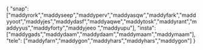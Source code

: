 {
  "snap":  ["maddyrork","maddyseep","maddyperv","maddyasqw","maddyfark","maddyyoot","maddyjes","maddydasf","maddyaqwe","maddytosk","maddyrant","maddyyus","maddyforty","maddyjeeo ","maddyupu"],
  "insta": ["maddygads","maddydaam","maddydaam","maddymaam","maddymaam"],
  "tele":  ["maddyfarn","maddygon","maddyhars","maddyhars","maddygon"]
}
